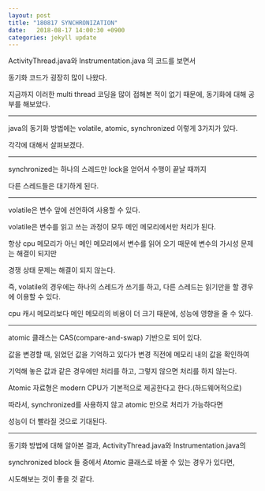 ```yaml
---
layout: post
title: "180817 SYNCHRONIZATION"
date:   2018-08-17 14:00:30 +0900
categories: jekyll update
---
```


ActivityThread.java와 Instrumentation.java 의 코드를 보면서

동기화 코드가 굉장히 많이 나왔다.

지금까지 이러한 multi thread 코딩을 많이 접해본 적이 없기 때문에, 동기화에 대해 공부를 해보았다.

***

java의 동기화 방법에는 volatile, atomic, synchronized 이렇게 3가지가 있다. 

각각에 대해서 살펴보겠다.

***

synchronized는 하나의 스레드만 lock을 얻어서 수행이 끝날 때까지

다른 스레드들은 대기하게 된다.

***

volatile은 변수 앞에 선언하여 사용할 수 있다.

volatile은 변수를 읽고 쓰는 과정이 모두 메인 메모리에서만 처리가 된다.

항상 cpu 메모리가 아닌 메인 메모리에서 변수를 읽어 오기 때문에 변수의 가시성 문제는 해결이 되지만

경쟁 상태 문제는 해결이 되지 않는다.

즉, volatile의 경우에는 하나의 스레드가 쓰기를 하고, 다른 스레드는 읽기만을 할 경우에 이용할 수 있다.

cpu 캐시 메모리보다 메인 메모리의 비용이 더 크기 때문에, 성능에 영향을 줄 수 있다.

***

atomic 클래스는 CAS(compare-and-swap) 기반으로 되어 있다.

값을 변경할 때, 읽었던 값을 기억하고 있다가 변경 직전에 메모리 내의 값을 확인하여

기억해 놓은 값과 같은 경우에만 처리를 하고, 그렇지 않으면 처리를 하지 않는다.

Atomic 자료형은 modern CPU가 기본적으로 제공한다고 한다.(하드웨어적으로)

따라서, synchronized를 사용하지 않고 atomic 만으로 처리가 가능하다면

성능이 더 빨라질 것으로 기대된다.

***

동기화 방법에 대해 알아본 결과, ActivityThread.java와 Instrumentation.java의 

synchronized block 들 중에서 Atomic 클래스로 바꿀 수 있는 경우가 있다면,

시도해보는 것이 좋을 것 같다.
